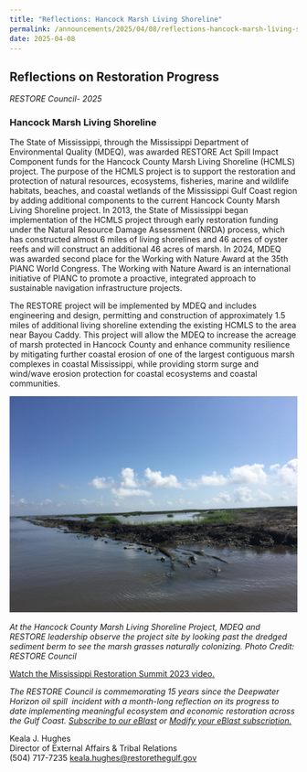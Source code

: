 ```yaml
---
title: "Reflections: Hancock Marsh Living Shoreline"
permalink: /announcements/2025/04/08/reflections-hancock-marsh-living-shoreline/
date: 2025-04-08
---
```


## Reflections on Restoration Progress

_RESTORE Council- 2025_

### Hancock Marsh Living Shoreline

The State of Mississippi, through the Mississippi Department of Environmental Quality (MDEQ), was awarded RESTORE Act Spill Impact Component funds for the Hancock County Marsh Living Shoreline (HCMLS) project. The purpose of the HCMLS project is to support the restoration and protection of natural resources, ecosystems, fisheries, marine and wildlife habitats, beaches, and coastal wetlands of the Mississippi Gulf Coast region by adding additional components to the current Hancock County Marsh Living Shoreline project. In 2013, the State of Mississippi began implementation of the HCMLS project through early restoration funding under the Natural Resource Damage Assessment (NRDA) process, which has constructed almost 6 miles of living shorelines and 46 acres of oyster reefs and will construct an additional 46 acres of marsh. In 2024, MDEQ was awarded second place for the Working with Nature Award at the 35th PIANC World Congress. The Working with Nature Award is an international initiative of PIANC to promote a proactive, integrated approach to sustainable navigation infrastructure projects.

The RESTORE project will be implemented by MDEQ and includes engineering and design, permitting and construction of approximately 1.5 miles of additional living shoreline extending the existing HCMLS to the area near Bayou Caddy. This project will allow the MDEQ to increase the acreage of marsh protected in Hancock County and enhance community resilience by mitigating further coastal erosion of one of the largest contiguous marsh complexes in coastal Mississippi, while providing storm surge and wind/wave erosion protection for coastal ecosystems and coastal communities.

![Marsh living shoreline in Hancock County](/img/Hancock_County_Marsh_Living_Shoreline_pg9_big.JPG)

_At the Hancock County Marsh Living Shoreline Project, MDEQ and RESTORE leadership observe the project site by looking past the dredged sediment berm to see the marsh grasses naturally colonizing. Photo Credit: RESTORE Council_

[Watch the Mississippi Restoration Summit 2023 video.](https://www.youtube.com/watch?v=M-Il2_AhMok)

*The RESTORE Council is commemorating 15 years since the Deepwater Horizon oil spill  incident with a month-long reflection on its progress to date implementing meaningful ecosystem and economic restoration across the Gulf Coast.* [_Subscribe to our eBlast_](https://www.restorethegulf.gov/apps/eblast/Subscribe.aspx) *or* [_Modify your eBlast subscription._](https://www.restorethegulf.gov/apps/eblast/ModifyInformation.aspx)

Keala J. Hughes  
Director of External Affairs & Tribal Relations  
(504) 717-7235
keala.hughes@restorethegulf.gov

